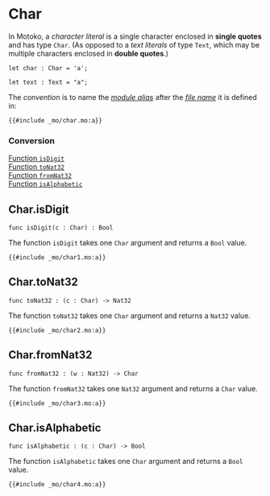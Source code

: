# Char
In Motoko, a *character literal* is a single character enclosed in **single quotes** and has type `Char`. (As opposed to a *text literals* of type `Text`, which may be multiple characters enclosed in **double quotes**.)

```motoko, run
let char : Char = 'a';

let text : Text = "a";
```

The *convention* is to name the [*module alias*](/common-programming-concepts/modules.html#imports) after the [*file name*](/common-programming-concepts/modules.html#imports) it is defined in:

```motoko
{{#include _mo/char.mo:a}}
```

### Conversion  
[Function `isDigit`](#charisdigit)    
[Function `toNat32`](#chartonat32)  
[Function `fromNat32`](#charfromnat32)  
[Function `isAlphabetic`](#charisalphabetic)  


## Char.isDigit

```motoko
func isDigit(c : Char) : Bool
```

The function `isDigit` takes one `Char` argument and returns a `Bool` value. 

```motoko, run
{{#include _mo/char1.mo:a}}
```

## Char.toNat32

```motoko
func toNat32 : (c : Char) -> Nat32
```

The function `toNat32` takes one `Char` argument and returns a `Nat32` value. 

```motoko, run
{{#include _mo/char2.mo:a}}
```

## Char.fromNat32

```motoko
func fromNat32 : (w : Nat32) -> Char
```

The function `fromNat32` takes one `Nat32` argument and returns a `Char` value. 

```motoko, run
{{#include _mo/char3.mo:a}}
```

## Char.isAlphabetic

```motoko
func isAlphabetic : (c : Char) -> Bool
```

The function `isAlphabetic` takes one `Char` argument and returns a `Bool` value. 

```motoko, run
{{#include _mo/char4.mo:a}}
```
